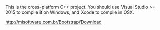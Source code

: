 This is the cross-platform C++ project. You should use Visual Studio >= 2015 to compile it on Windows, and Xcode to compile in OSX.

http://misoftware.com.br/Bootstrap/Download